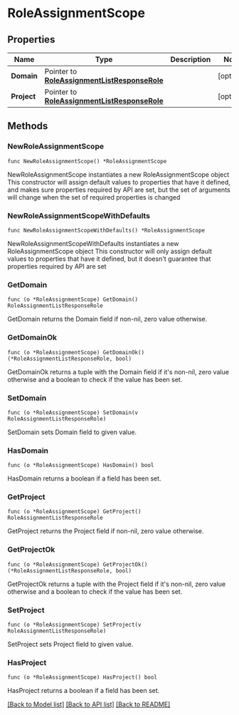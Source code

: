 # RoleAssignmentScope

## Properties

Name | Type | Description | Notes
------------ | ------------- | ------------- | -------------
**Domain** | Pointer to [**RoleAssignmentListResponseRole**](RoleAssignmentListResponseRole.md) |  | [optional] 
**Project** | Pointer to [**RoleAssignmentListResponseRole**](RoleAssignmentListResponseRole.md) |  | [optional] 

## Methods

### NewRoleAssignmentScope

`func NewRoleAssignmentScope() *RoleAssignmentScope`

NewRoleAssignmentScope instantiates a new RoleAssignmentScope object
This constructor will assign default values to properties that have it defined,
and makes sure properties required by API are set, but the set of arguments
will change when the set of required properties is changed

### NewRoleAssignmentScopeWithDefaults

`func NewRoleAssignmentScopeWithDefaults() *RoleAssignmentScope`

NewRoleAssignmentScopeWithDefaults instantiates a new RoleAssignmentScope object
This constructor will only assign default values to properties that have it defined,
but it doesn't guarantee that properties required by API are set

### GetDomain

`func (o *RoleAssignmentScope) GetDomain() RoleAssignmentListResponseRole`

GetDomain returns the Domain field if non-nil, zero value otherwise.

### GetDomainOk

`func (o *RoleAssignmentScope) GetDomainOk() (*RoleAssignmentListResponseRole, bool)`

GetDomainOk returns a tuple with the Domain field if it's non-nil, zero value otherwise
and a boolean to check if the value has been set.

### SetDomain

`func (o *RoleAssignmentScope) SetDomain(v RoleAssignmentListResponseRole)`

SetDomain sets Domain field to given value.

### HasDomain

`func (o *RoleAssignmentScope) HasDomain() bool`

HasDomain returns a boolean if a field has been set.

### GetProject

`func (o *RoleAssignmentScope) GetProject() RoleAssignmentListResponseRole`

GetProject returns the Project field if non-nil, zero value otherwise.

### GetProjectOk

`func (o *RoleAssignmentScope) GetProjectOk() (*RoleAssignmentListResponseRole, bool)`

GetProjectOk returns a tuple with the Project field if it's non-nil, zero value otherwise
and a boolean to check if the value has been set.

### SetProject

`func (o *RoleAssignmentScope) SetProject(v RoleAssignmentListResponseRole)`

SetProject sets Project field to given value.

### HasProject

`func (o *RoleAssignmentScope) HasProject() bool`

HasProject returns a boolean if a field has been set.


[[Back to Model list]](../README.md#documentation-for-models) [[Back to API list]](../README.md#documentation-for-api-endpoints) [[Back to README]](../README.md)


